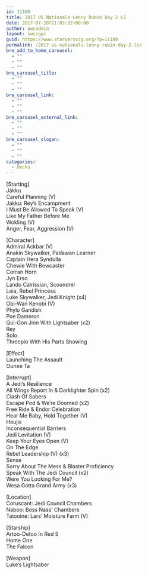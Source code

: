 ```yaml
---
id: 11180
title: 2017 US Nationals Lenny Rubin Day 2 LS
date: 2017-07-28T11:03:32+00:00
author: pwsadmin
layout: swccgpc
guid: https://www.starwarsccg.org/?p=11180
permalink: /2017-us-nationals-lenny-rubin-day-2-ls/
bre_add_to_home_carousel:
  - ""
  - ""
  - ""
bre_carousel_title:
  - ""
  - ""
  - ""
bre_carousel_link:
  - ""
  - ""
  - ""
bre_carousel_external_link:
  - ""
  - ""
  - ""
bre_carousel_slogan:
  - ""
  - ""
  - ""
categories:
  - Decks
---
```

[Starting]  
Jakku  
Careful Planning (V)  
Jakku: Rey&#8217;s Encampment  
I Must Be Allowed To Speak (V)  
Like My Father Before Me  
Wokling (V)  
Anger, Fear, Aggression (V)

[Character]  
Admiral Ackbar (V)  
Anakin Skywalker, Padawan Learner  
Captain Hera Syndulla  
Chewie With Bowcaster  
Corran Horn  
Jyn Erso  
Lando Calrissian, Scoundrel  
Leia, Rebel Princess  
Luke Skywalker, Jedi Knight (x4)  
Obi-Wan Kenobi (V)  
Phylo Gandish  
Poe Dameron  
Qui-Gon Jinn With Lightsaber (x2)  
Rey  
Solo  
Threepio With His Parts Showing

[Effect]  
Launching The Assault  
Ounee Ta

[Interrupt]  
A Jedi&#8217;s Resilience  
All Wings Report In & Darklighter Spin (x2)  
Clash Of Sabers  
Escape Pod & We&#8217;re Doomed (x2)  
Free Ride & Endor Celebration  
Hear Me Baby, Hold Together (V)  
Houjix  
Inconsequential Barriers  
Jedi Levitation (V)  
Keep Your Eyes Open (V)  
On The Edge  
Rebel Leadership (V) (x3)  
Sense  
Sorry About The Mess & Blaster Proficiency  
Speak With The Jedi Council (x2)  
Were You Looking For Me?  
Wesa Gotta Grand Army (x3)

[Location]  
Coruscant: Jedi Council Chambers  
Naboo: Boss Nass&#8217; Chambers  
Tatooine: Lars&#8217; Moisture Farm (V)

[Starship]  
Artoo-Detoo In Red 5  
Home One  
The Falcon

[Weapon]  
Luke&#8217;s Lightsaber